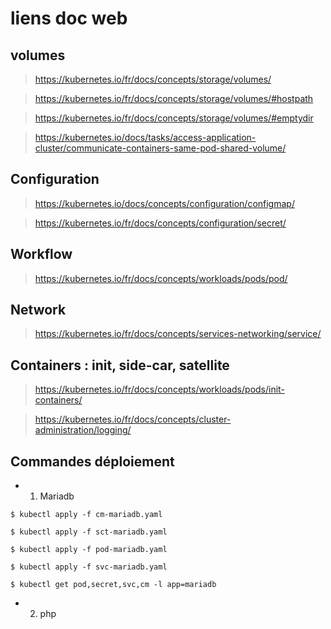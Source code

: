 # liens doc web

## volumes

> https://kubernetes.io/fr/docs/concepts/storage/volumes/

> https://kubernetes.io/fr/docs/concepts/storage/volumes/#hostpath

> https://kubernetes.io/fr/docs/concepts/storage/volumes/#emptydir

> https://kubernetes.io/docs/tasks/access-application-cluster/communicate-containers-same-pod-shared-volume/

## Configuration

> https://kubernetes.io/docs/concepts/configuration/configmap/

> https://kubernetes.io/fr/docs/concepts/configuration/secret/

## Workflow

> https://kubernetes.io/fr/docs/concepts/workloads/pods/pod/

## Network

> https://kubernetes.io/fr/docs/concepts/services-networking/service/

## Containers : init, side-car, satellite

> https://kubernetes.io/fr/docs/concepts/workloads/pods/init-containers/

> https://kubernetes.io/fr/docs/concepts/cluster-administration/logging/

## Commandes déploiement

- 1. Mariadb

```
$ kubectl apply -f cm-mariadb.yaml

$ kubectl apply -f sct-mariadb.yaml

$ kubectl apply -f pod-mariadb.yaml

$ kubectl apply -f svc-mariadb.yaml

$ kubectl get pod,secret,svc,cm -l app=mariadb
```

- 2. php
  
```